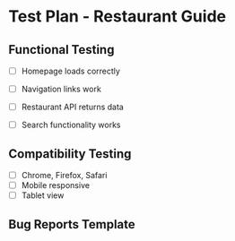 # Test Plan - Restaurant Guide

## Functional Testing
- [ ] Homepage loads correctly
- [ ] Navigation links work
- [ ] Restaurant API returns data

- [ ] Search functionality works

## Compatibility Testing
- [ ] Chrome, Firefox, Safari
- [ ] Mobile responsive
- [ ] Tablet view

## Bug Reports Template
